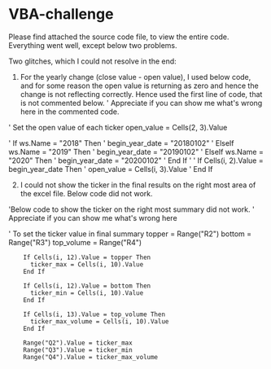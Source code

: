 # VBA-challenge
Please find attached the source code file, to view the entire code. Everything went well, except below two problems.

Two glitches, which I could not resolve in the end:

1. For the yearly change (close value - open value), I used below code, and for some reason the open value is returning as zero and hence the change is not reflecting correctly.
   Hence used the first line of code, that is not commented below. ' Appreciate if you can show me what's wrong here in the commented code.

  ' Set the open value of each ticker
            open_value = Cells(2, 3).Value
            
'            If ws.Name = "2018" Then
'                begin_year_date = "20180102"
'            ElseIf ws.Name = "2019" Then
'                begin_year_date = "20190102"
'            ElseIf ws.Name = "2020" Then
'                begin_year_date = "20200102"
'            End If
'
'            If Cells(i, 2).Value = begin_year_date Then
'                open_value = Cells(i, 3).Value
'            End If


2. I could not show the ticker in the final results on the right most area of the excel file. Below code did not work. 

 'Below code to show the ticker on the right most summary did not work.
  ' Appreciate if you can show me what's wrong here
  
' To set the ticker value in final summary
        topper = Range("R2")
        bottom = Range("R3")
        top_volume = Range("R4")
  
        If Cells(i, 12).Value = topper Then
          ticker_max = Cells(i, 10).Value
        End If
  
        If Cells(i, 12).Value = bottom Then
          ticker_min = Cells(i, 10).Value
        End If
  
        If Cells(i, 13).Value = top_volume Then
          ticker_max_volume = Cells(i, 10).Value
        End If
  
        Range("Q2").Value = ticker_max
        Range("Q3").Value = ticker_min
        Range("Q4").Value = ticker_max_volume
